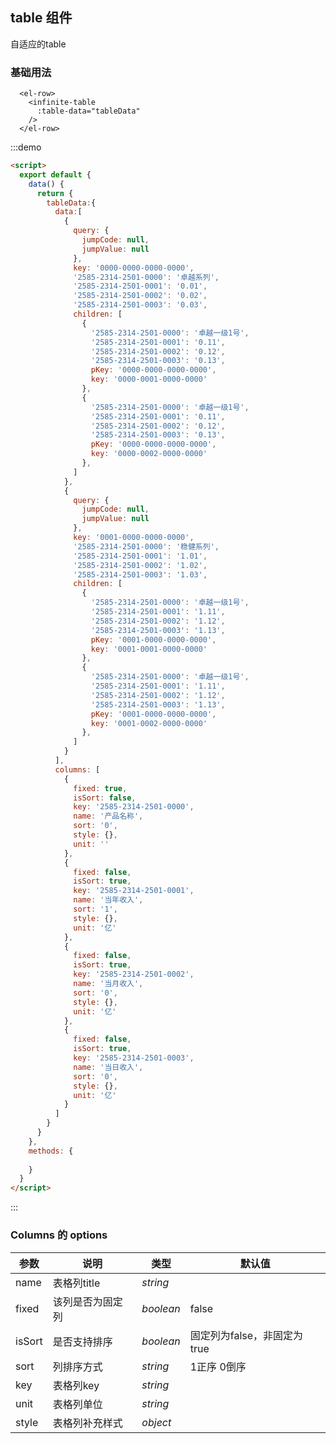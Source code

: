 ## table 组件

自适应的table

### 基础用法
```
  <el-row>  
    <infinite-table
      :table-data="tableData"
    />
  </el-row>
```
:::demo


```html
<script>
  export default {
    data() {
      return {
        tableData:{
          data:[
            {
              query: {
                jumpCode: null,
                jumpValue: null
              },
              key: '0000-0000-0000-0000',
              '2585-2314-2501-0000': '卓越系列',
              '2585-2314-2501-0001': '0.01',
              '2585-2314-2501-0002': '0.02',
              '2585-2314-2501-0003': '0.03',
              children: [
                {
                  '2585-2314-2501-0000': '卓越一级1号',
                  '2585-2314-2501-0001': '0.11',
                  '2585-2314-2501-0002': '0.12',
                  '2585-2314-2501-0003': '0.13',
                  pKey: '0000-0000-0000-0000',
                  key: '0000-0001-0000-0000'
                },
                {
                  '2585-2314-2501-0000': '卓越一级1号',
                  '2585-2314-2501-0001': '0.11',
                  '2585-2314-2501-0002': '0.12',
                  '2585-2314-2501-0003': '0.13',
                  pKey: '0000-0000-0000-0000',
                  key: '0000-0002-0000-0000'
                },
              ]
            },
            {
              query: {
                jumpCode: null,
                jumpValue: null
              },
              key: '0001-0000-0000-0000',
              '2585-2314-2501-0000': '稳健系列',
              '2585-2314-2501-0001': '1.01',
              '2585-2314-2501-0002': '1.02',
              '2585-2314-2501-0003': '1.03',
              children: [
                {
                  '2585-2314-2501-0000': '卓越一级1号',
                  '2585-2314-2501-0001': '1.11',
                  '2585-2314-2501-0002': '1.12',
                  '2585-2314-2501-0003': '1.13',
                  pKey: '0001-0000-0000-0000',
                  key: '0001-0001-0000-0000'
                },
                {
                  '2585-2314-2501-0000': '卓越一级1号',
                  '2585-2314-2501-0001': '1.11',
                  '2585-2314-2501-0002': '1.12',
                  '2585-2314-2501-0003': '1.13',
                  pKey: '0001-0000-0000-0000',
                  key: '0001-0002-0000-0000'
                },
              ]
            }
          ],
          columns: [
            {
              fixed: true,
              isSort: false,
              key: '2585-2314-2501-0000',
              name: '产品名称',
              sort: '0',
              style: {},
              unit: ''
            },
            {
              fixed: false,
              isSort: true,
              key: '2585-2314-2501-0001',
              name: '当年收入',
              sort: '1',
              style: {},
              unit: '亿'
            },
            {
              fixed: false,
              isSort: true,
              key: '2585-2314-2501-0002',
              name: '当月收入',
              sort: '0',
              style: {},
              unit: '亿'
            },
            {
              fixed: false,
              isSort: true,
              key: '2585-2314-2501-0003',
              name: '当日收入',
              sort: '0',
              style: {},
              unit: '亿'
            }
          ]
        }
      }
    },
    methods: {
      
    }
  }
</script>
```
:::

### Columns 的 options

| 参数   | 说明                        | 类型        | 默认值 |
| ----   | -------------------- | ----------- | --------------------------- |
| name   | 表格列title           | _string_    |                             |
| fixed  | 该列是否为固定列       | _boolean_   | false                       |
| isSort | 是否支持排序          | _boolean_    | 固定列为false，非固定为true  |
| sort   | 列排序方式            | _string_     | 1正序 0倒序                 |
| key    | 表格列key             | _string_    |                             |
| unit   | 表格列单位             | _string_    |                             |
| style  | 表格列补充样式         | _object_    |                             |
